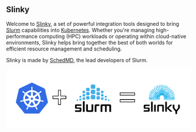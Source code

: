 ## Slinky

Welcome to [Slinky](https://slinky.ai), a set of powerful integration tools
designed to bring [Slurm](https://slurm.schedmd.com/documentation.html)
capabilities into [Kubernetes](https://kubernetes.io/). Whether you're managing
high-performance computing (HPC) workloads or operating within cloud-native
environments, Slinky helps bring together the best of both worlds for efficient
resource management and scheduling.

Slinky is made by [SchedMD](https://schedmd.com/), the lead developers of
Slurm.

<picture>
  <img alt="Kubernetes plus Slurm equals Slinky" src="sum.png">
</picture>
